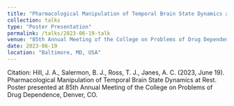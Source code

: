 ```yaml
---
title: "Pharmacological Manipulation of Temporal Brain State Dynamics at Rest"
collection: talks
type: "Poster Presentation"
permalink: /talks/2023-06-19-talk
venue: "85th Annual Meeting of the College on Problems of Drug Dependence, Denver, CO"
date: 2023-06-19
location: "Baltimore, MD, USA"
---
```


Citation: Hill, J. A., Salermon, B. J., Ross, T. J., Janes, A. C. (2023, June 19). Pharmacological Manipulation of Temporal Brain State Dynamics at Rest. Poster presented at 85th Annual Meeting of the College on Problems of Drug Dependence, Denver, CO.
